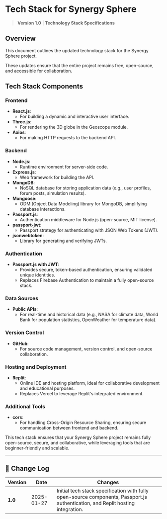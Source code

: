 
# Tech Stack for Synergy Sphere

> **Version 1.0** | **Technology Stack Specifications**

## Overview

This document outlines the updated technology stack for the Synergy Sphere project. 

These updates ensure that the entire project remains free, open-source, and accessible for collaboration.

## Tech Stack Components

### Frontend

- **React.js**:
  - For building a dynamic and interactive user interface.
- **Three.js**:
  - For rendering the 3D globe in the Geoscope module.
- **Axios**:
  - For making HTTP requests to the backend API.

### Backend

- **Node.js**:
  - Runtime environment for server-side code.
- **Express.js**:
  - Web framework for building the API.
- **MongoDB**:
  - NoSQL database for storing application data (e.g., user profiles, forum posts, simulation results).
- **Mongoose**:
  - ODM (Object Data Modeling) library for MongoDB, simplifying database interactions.
- **Passport.js**:
  - Authentication middleware for Node.js (open-source, MIT license).
- **passport-jwt**:
  - Passport strategy for authenticating with JSON Web Tokens (JWT).
- **jsonwebtoken**:
  - Library for generating and verifying JWTs.

### Authentication

- **Passport.js with JWT**:
  - Provides secure, token-based authentication, ensuring validated unique identities.
  - Replaces Firebase Authentication to maintain a fully open-source stack.

### Data Sources

- **Public APIs**:
  - For real-time and historical data (e.g., NASA for climate data, World Bank for population statistics, OpenWeather for temperature data).

### Version Control

- **GitHub**:
  - For source code management, version control, and open-source collaboration.

### Hosting and Deployment

- **Replit**:
  - Online IDE and hosting platform, ideal for collaborative development and educational purposes.
  - Replaces Vercel to leverage Replit's integrated environment.

### Additional Tools

- **cors**:
  - For handling Cross-Origin Resource Sharing, ensuring secure communication between frontend and backend.

This tech stack ensures that your Synergy Sphere project remains fully open-source, secure, and collaborative, while leveraging tools that are beginner-friendly and scalable.

---

## 📝 Change Log

| **Version** | **Date** | **Changes** |
|-------------|----------|-------------|
| **1.0** | 2025-01-27 | Initial tech stack specification with fully open-source components, Passport.js authentication, and Replit hosting integration. |

